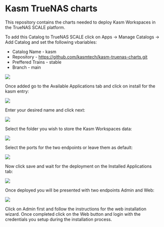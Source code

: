 # Kasm TrueNAS charts

This repository contains the charts needed to deploy Kasm Workspaces in the TrueNAS SCALE platform.

To add this Catalog to TrueNAS SCALE click on Apps -> Manage Catalogs -> Add Catalog and set the following vbariables:

* Catalog Name - kasm
* Repository - https://github.com/kasmtech/kasm-truenas-charts.git
* Preffered Trains - stable
* Branch - main

![](https://kasm-ci.s3.amazonaws.com/truenas/add_catalog.png)

Once added go to the Available Applications tab and click on install for the kasm entry:

![](https://kasm-ci.s3.amazonaws.com/truenas/install.png)

Enter your desired name and click next:

![](https://kasm-ci.s3.amazonaws.com/truenas/name.png)

Select the folder you wish to store the Kasm Workspaces data:

![](https://kasm-ci.s3.amazonaws.com/truenas/storage.png)

Select the ports for the two endpoints or leave them as default:

![](https://kasm-ci.s3.amazonaws.com/truenas/ports.png)

Now click save and wait for the deployment on the Installed Applications tab:

![](https://kasm-ci.s3.amazonaws.com/truenas/finish.png)

Once deployed you will be presented with two endpoints Admin and Web:

![](https://kasm-ci.s3.amazonaws.com/truenas/card.png)

Click on Admin first and follow the instructions for the web installation wizard. Once completed click on the Web button and login with the credentials you setup during the installation process.
